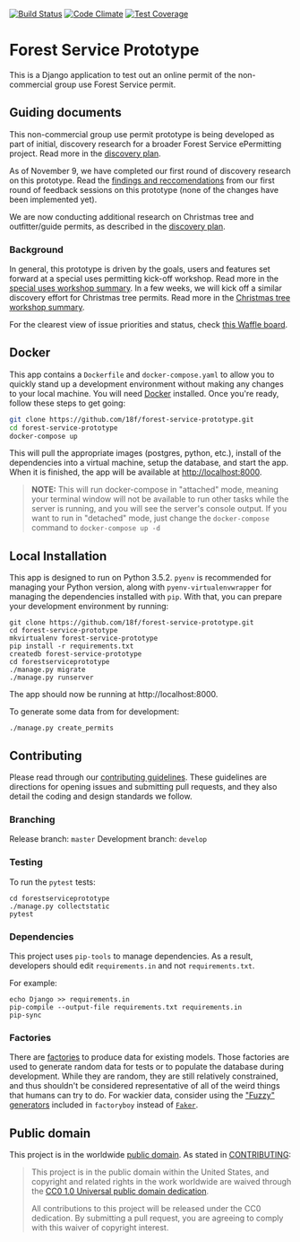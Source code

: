 [![Build Status](https://travis-ci.org/18F/forest-service-prototype.svg?branch=develop)](https://travis-ci.org/18F/forest-service-prototype)
[![Code Climate](https://codeclimate.com/github/18F/forest-service-prototype/badges/gpa.svg)](https://codeclimate.com/github/18F/forest-service-prototype)
[![Test Coverage](https://codeclimate.com/github/18F/forest-service-prototype/badges/coverage.svg)](https://codeclimate.com/github/18F/forest-service-prototype/coverage)


# Forest Service Prototype
This is a Django application to test out an online permit of the non-commercial group use Forest Service permit.

## Guiding documents

This non-commercial group use permit prototype is being developed as part of initial, discovery research for a broader Forest Service ePermitting project. Read more in the [discovery plan](https://github.com/18F/forest-service-prototype/raw/master/docs/discovery-plan.pdf).

As of November 9, we have completed our first round of discovery research on this prototype. Read the [findings and reccomendations](https://github.com/18F/forest-service-prototype/raw/master/docs/round1-findings-reccomendations.pdf) from our first round of feedback sessions on this prototype (none of the changes have been implemented yet).

We are now conducting additional research on Christmas tree and outfitter/guide permits, as described in the [discovery plan](https://github.com/18F/forest-service-prototype/raw/master/docs/discovery-plan.pdf).

### Background
In general, this prototype is driven by the goals, users and features set forward at a special uses permitting kick-off workshop. Read more in the [special uses workshop summary](https://github.com/18F/forest-service-prototype/raw/master/docs/special-uses-read-out.pdf). In a few weeks, we will kick off a similar discovery effort for Christmas tree permits. Read more in the [Christmas tree workshop summary](https://github.com/18F/forest-service-prototype/raw/master/docs/christmas-tree-read-out.pdf).

For the clearest view of issue priorities and status, check [this Waffle board](https://waffle.io/18F/forest-service-prototype).

## Docker

This app contains a `Dockerfile` and `docker-compose.yaml` to allow you to
quickly stand up a development environment without making any changes to your
local machine.  You will need [Docker](https://www.docker.com/) installed. Once
you're ready, follow these steps to get going:

```sh
git clone https://github.com/18f/forest-service-prototype.git
cd forest-service-prototype
docker-compose up
```

This will pull the appropriate images (postgres, python, etc.), install of
the dependencies into a virtual machine, setup the database, and start the app.
When it is finished, the app will be available at
[http://localhost:8000](http://localhost:8000).

> **NOTE:** This will run docker-compose in "attached" mode, meaning your terminal
> window will not be available to run other tasks while the server is running, and
> you will see the server's console output.  If you want to run in "detached" mode,
> just change the `docker-compose` command to `docker-compose up -d`

## Local Installation

This app is designed to run on Python 3.5.2. `pyenv` is recommended for managing
your Python version, along with `pyenv-virtualenvwrapper` for managing the
dependencies installed with `pip`. With that, you can prepare your development
environment by running:

```
git clone https://github.com/18f/forest-service-prototype.git
cd forest-service-prototype
mkvirtualenv forest-service-prototype
pip install -r requirements.txt
createdb forest-service-prototype
cd forestserviceprototype
./manage.py migrate
./manage.py runserver
```

The app should now be running at http://localhost:8000.

To generate some data from for development:

```
./manage.py create_permits
```

## Contributing

Please read through our [contributing guidelines](CONTRIBUTING.md). These guidelines are directions for opening issues and submitting pull requests, and they also detail the coding and design standards we follow.

### Branching

Release branch: `master`
Development branch: `develop`

### Testing

To run the `pytest` tests:

```
cd forestserviceprototype
./manage.py collectstatic
pytest
```

### Dependencies

This project uses `pip-tools` to manage dependencies. As a result, developers
should edit `requirements.in` and not `requirements.txt`.

For example:

```
echo Django >> requirements.in
pip-compile --output-file requirements.txt requirements.in
pip-sync
```

### Factories

There are [factories](forestserviceprototype/specialuseform/factories.py) to produce data for existing models. Those factories are used to generate random data for tests or to populate the database during development. While they are random, they are still relatively constrained, and thus shouldn't be considered representative of all of the weird things that humans can try to do. For wackier data, consider using the ["Fuzzy" generators](https://factoryboy.readthedocs.io/en/latest/fuzzy.html) included in `factoryboy` instead of [`Faker`](faker.readthedocs.io/en/latest/).

## Public domain

This project is in the worldwide [public domain](LICENSE.md). As stated in [CONTRIBUTING](CONTRIBUTING.md):

> This project is in the public domain within the United States, and copyright and related rights in the work worldwide are waived through the [CC0 1.0 Universal public domain dedication](https://creativecommons.org/publicdomain/zero/1.0/).
>
> All contributions to this project will be released under the CC0 dedication. By submitting a pull request, you are agreeing to comply with this waiver of copyright interest.
